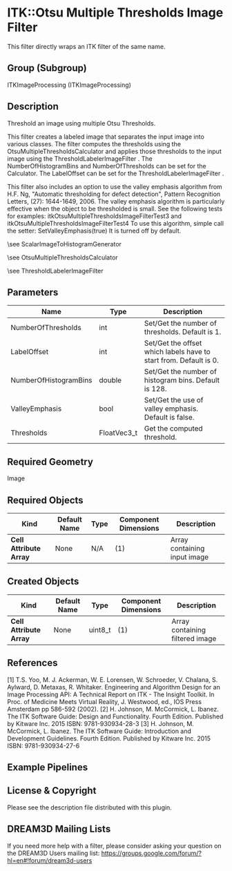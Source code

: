# ITK::Otsu Multiple Thresholds Image Filter

This filter directly wraps an ITK filter of the same name.

## Group (Subgroup) ##

ITKImageProcessing (ITKImageProcessing)

## Description ##

Threshold an image using multiple Otsu Thresholds.

This filter creates a labeled image that separates the input image into various classes. The filter computes the thresholds using the OtsuMultipleThresholdsCalculator and applies those thresholds to the input image using the ThresholdLabelerImageFilter . The NumberOfHistogramBins and NumberOfThresholds can be set for the Calculator. The LabelOffset can be set for the ThresholdLabelerImageFilter .

This filter also includes an option to use the valley emphasis algorithm from H.F. Ng, "Automatic thresholding for defect detection", Pattern Recognition Letters, (27): 1644-1649, 2006. The valley emphasis algorithm is particularly effective when the object to be thresholded is small. See the following tests for examples: itkOtsuMultipleThresholdsImageFilterTest3 and itkOtsuMultipleThresholdsImageFilterTest4 To use this algorithm, simple call the setter: SetValleyEmphasis(true) It is turned off by default.

\see ScalarImageToHistogramGenerator

\see OtsuMultipleThresholdsCalculator

\see ThresholdLabelerImageFilter

## Parameters ##

| Name | Type | Description |
|------|------|-------------|
| NumberOfThresholds | int| Set/Get the number of thresholds. Default is 1. |
| LabelOffset | int| Set/Get the offset which labels have to start from. Default is 0. |
| NumberOfHistogramBins | double| Set/Get the number of histogram bins. Default is 128. |
| ValleyEmphasis | bool| Set/Get the use of valley emphasis. Default is false. |
| Thresholds | FloatVec3_t| Get the computed threshold. |


## Required Geometry ##

Image

## Required Objects ##

| Kind | Default Name | Type | Component Dimensions | Description |
|------|--------------|------|----------------------|-------------|
| **Cell Attribute Array** | None | N/A | (1)  | Array containing input image

## Created Objects ##

| Kind | Default Name | Type | Component Dimensions | Description |
|------|--------------|------|----------------------|-------------|
| **Cell Attribute Array** | None | uint8_t | (1)  | Array containing filtered image

## References ##

[1] T.S. Yoo, M. J. Ackerman, W. E. Lorensen, W. Schroeder, V. Chalana, S. Aylward, D. Metaxas, R. Whitaker. Engineering and Algorithm Design for an Image Processing API: A Technical Report on ITK - The Insight Toolkit. In Proc. of Medicine Meets Virtual Reality, J. Westwood, ed., IOS Press Amsterdam pp 586-592 (2002). 
[2] H. Johnson, M. McCormick, L. Ibanez. The ITK Software Guide: Design and Functionality. Fourth Edition. Published by Kitware Inc. 2015 ISBN: 9781-930934-28-3
[3] H. Johnson, M. McCormick, L. Ibanez. The ITK Software Guide: Introduction and Development Guidelines. Fourth Edition. Published by Kitware Inc. 2015 ISBN: 9781-930934-27-6

## Example Pipelines ##



## License & Copyright ##

Please see the description file distributed with this plugin.

## DREAM3D Mailing Lists ##

If you need more help with a filter, please consider asking your question on the DREAM3D Users mailing list:
https://groups.google.com/forum/?hl=en#!forum/dream3d-users
